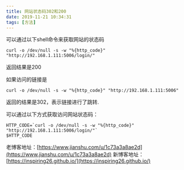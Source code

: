 ```yaml
---
title: 网站状态码302和200
date: 2019-11-21 10:34:31
tags: [方法]
---
```

可以通过以下shell命令来获取网站的状态码
```
curl -o /dev/null -s -w "%{http_code}" "http://192.168.1.111:5006/login/"
```
返回结果是200

如果访问的链接是
```
curl -o /dev/null -s -w "%{http_code}" "http://192.168.1.111:5006"
```
返回的结果是302，表示链接进行了跳转.

可以通过以下方式获取访问网站状态码：
```
HTTP_CODE=`curl -o /dev/null -s -w "%{http_code}" "http://192.168.1.111:5006/login/"`
$HTTP_CODE
```







老博客地址：[https://www.jianshu.com/u/1c73a3a8ae2d](https://www.jianshu.com/u/1c73a3a8ae2d)
新博客地址：[https://inspiring26.github.io/](https://inspiring26.github.io/)